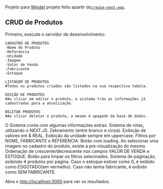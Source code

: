 Projeto para [Windel](https://demo.windel.com.br/dashboard) projeto feito apartir do[`create-next-app`](https://github.com/vercel/next.js/tree/canary/packages/create-next-app).

## CRUD de Produtos

Primeiro, execute o servidor de desenvolvimento:

```
CADASTRO DE PRODUTOS
-Nome do Produto
-Referencia
-Unidade
-Imagem
-Valor de Venda
-Fabricante
-Estoque

LISTAGEM DE PRODUTOS
#Todos os produtos criados são listados na sua respectiva tabela.

EDIÇÃO DE PRODUTOS
#Ao clicar em editar o produto, o sistema trás as informações já cadastradas para a atualização.

DELETAR PRODUTOS
#Ao clicar deletar o produto, o mesmo é apagado da base de dados.
```

O Sistema conta com algumas informações extras.
Sistema de rotas, utilizando o NEXT.JS.
Zebramento (entre branco e cinza).
Exibição de valores em $ REAL.
Exibição da unidade sempre em uppercase.
Filtros por NOME, FABRICANTE e REFERENCIA.
Botão com loading.
Ao selecionar uma imagem no cadastro do produto, existe a pre-visualização do mesmo.
Ordenação de crescente/decrescente nos campos VALOR DE VENDA e ESTOQUE.
Botão para limpar os filtros selecinados.
Sistema de páginação, exibindo 4 produtos por página.
Caso o estoque estiver como 0, é exibido como ESGOTADO(em vermelho).
Caso não tenha fabricante, é exibido como SEM FABRICANTE.

Abra o [http://localhost:3000](http://localhost:3000) para ver os resultados.
